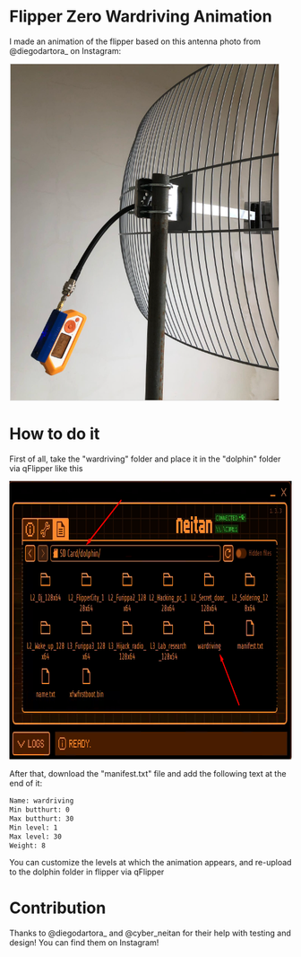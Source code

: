 # Flipper Zero Wardriving Animation
I made an animation of the flipper based on this antenna photo from @diegodartora_ on Instagram:

<img loading="lazy" src="https://raw.githubusercontent.com/Davim09/flipper_wardriving_animation/main/Screenshot_146.png" width="482" height="601"/>

# How to do it 
First of all, take the "wardriving" folder and place it in the "dolphin" folder via qFlipper like this

<img loading="lazy" src="https://raw.githubusercontent.com/Davim09/flipper_wardriving_animation/main/Screenshot_147.png" width="828" height="496"/>

After that, download the "manifest.txt" file and add the following text at the end of it:
```
Name: wardriving
Min butthurt: 0
Max butthurt: 30
Min level: 1
Max level: 30
Weight: 8

```
You can customize the levels at which the animation appears, and re-upload to the dolphin folder in flipper via qFlipper

# Contribution
Thanks to @diegodartora_ and @cyber_neitan for their help with testing and design! You can find them on Instagram!
